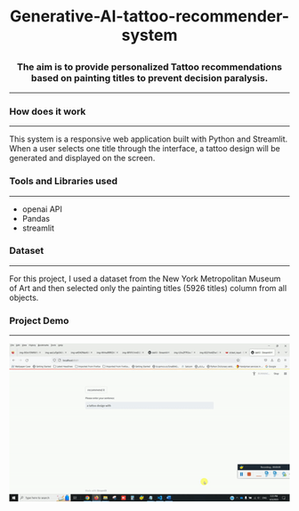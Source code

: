 
# <h1 align="center">Generative-AI-tattoo-recommender-system</h1>

## <h3 align="center">The aim is to provide personalized Tattoo recommendations based on painting titles to prevent decision paralysis.</h3>
---

### <h3 align="left">How does it work</h3>
---
This system is a responsive web application built with Python and Streamlit. When a user selects one title through the interface, a tattoo design will be generated and displayed on the screen.

### <h3 align="left">Tools and Libraries used</h3>
---

* openai API
* Pandas
* streamlit


### <h3 align="left">Dataset</h3>
---
For this project, I used a dataset from the New York Metropolitan Museum of Art and then selected only the painting titles (5926 titles) column from all objects. 

### <h3 align="left">Project Demo</h3>
---
![Demo GIF](https://github.com/sahar119/Generative-AI-tattoo-recommender-system/blob/main/gif1.gif)

